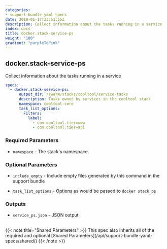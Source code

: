 ```yaml
---
categories:
- support-bundle-yaml-specs
date: 2018-01-17T23:51:55Z
description: Collect information about the tasks running in a service
index: docs
title: docker.stack-service-ps
weight: "100"
gradient: "purpleToPink"
---
```


## docker.stack-service-ps

Collect information about the tasks running in a service


```yaml
specs:
  - docker.stack-service-ps:
      output_dir: /swarm/stacks/cooltool/service-tasks
      description: Tasks owned by services in the cooltool stack
      namespace: cooltool-core
      task_list_options:
        Filters:
          label:
            - com.cooltool.tier=www
            - com.cooltool.tier=api
```


### Required Parameters


- `namespace` - The stack's namespace



### Optional Parameters


- `include_empty` - Include empty files generated by this command in the support bundle


- `task_list_options` - Options as would be passed to `docker stack ps`



### Outputs

    
- `service_ps.json` - JSON output


<br>
{{< note title="Shared Parameters" >}}
This spec also inherits all of the required and optional [Shared Parameters](/api/support-bundle-yaml-specs/shared/)
{{< /note >}}

    